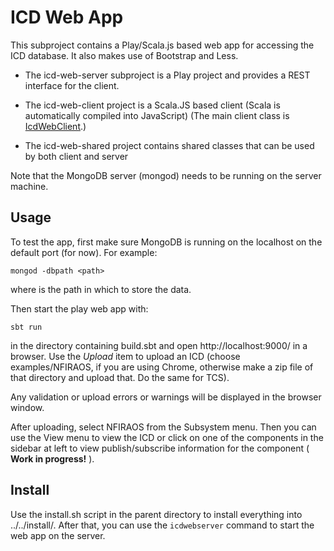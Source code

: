 ICD Web App
===========

This subproject contains a Play/Scala.js based web app for accessing the ICD database.
It also makes use of Bootstrap and Less.

* The icd-web-server subproject is a Play project and provides a REST interface for the client.

* The icd-web-client project is a Scala.JS based client (Scala is automatically compiled into JavaScript)
  (The main client class is [IcdWebClient](icd-web-client/src/main/scala/icd/web/client/IcdWebClient.scala).)

* The icd-web-shared project contains shared classes that can be used by both client and server

Note that the MongoDB server (mongod) needs to be running on the server machine.

Usage
-----

To test the app, first make sure MongoDB is running on the localhost on the default port (for now).
For example:

    mongod -dbpath <path>

where <path> is the path in which to store the data.
 
Then start the play web app with:

    sbt run

in the directory containing build.sbt and open http://localhost:9000/ in a browser.
Use the *Upload* item to upload an ICD (choose examples/NFIRAOS, if you are using Chrome, otherwise 
make a zip file of that directory and upload that. Do the same for TCS).

Any validation or upload errors or warnings will be displayed in the browser window.

After uploading, select NFIRAOS from the Subsystem menu. Then you can use the View menu to view the ICD
or click on one of the components in the sidebar at left to view publish/subscribe information for the component
( __Work in progress!__ ).

Install
-------

Use the install.sh script in the parent directory to install everything into ../../install/.
After that, you can use the `icdwebserver` command to start the web app on the server.







